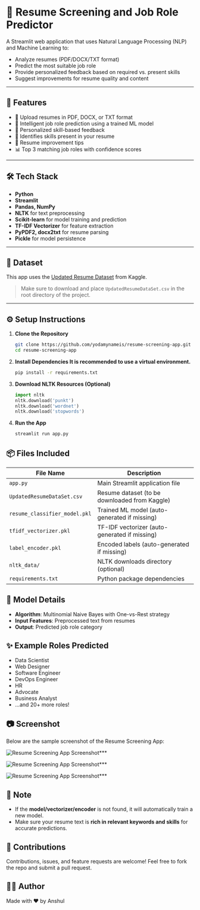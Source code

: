 # 💼 Resume Screening and Job Role Predictor

A Streamlit web application that uses Natural Language Processing (NLP) and Machine Learning to:
- Analyze resumes (PDF/DOCX/TXT format)
- Predict the most suitable job role
- Provide personalized feedback based on required vs. present skills
- Suggest improvements for resume quality and content

---

## 🚀 Features

- 📂 Upload resumes in PDF, DOCX, or TXT format  
- 🧠 Intelligent job role prediction using a trained ML model  
- 💬 Personalized skill-based feedback  
- 🧰 Identifies skills present in your resume  
- 📝 Resume improvement tips  
- 📊 Top 3 matching job roles with confidence scores  

---

## 🛠️ Tech Stack

- **Python**
- **Streamlit**
- **Pandas, NumPy**
- **NLTK** for text preprocessing
- **Scikit-learn** for model training and prediction
- **TF-IDF Vectorizer** for feature extraction
- **PyPDF2, docx2txt** for resume parsing
- **Pickle** for model persistence

---

## 📁 Dataset

This app uses the [Updated Resume Dataset](https://www.kaggle.com/datasets/gauravduttakiit/resume-dataset) from Kaggle.  
> Make sure to download and place `UpdatedResumeDataSet.csv` in the root directory of the project.

---

## ⚙️ Setup Instructions

1. **Clone the Repository**
   ```bash
   git clone https://github.com/yodamynameis/resume-screening-app.git
   cd resume-screening-app
2. **Install Dependencies It is recommended to use a virtual environment.**
    ```bash
    pip install -r requirements.txt
    
3. **Download NLTK Resources (Optional)**
   ```python
   import nltk
   nltk.download('punkt')
   nltk.download('wordnet')
   nltk.download('stopwords')

4. **Run the App**
   ```bash
   streamlit run app.py


## 📦 Files Included

| File Name                  | Description                                         |
|---------------------------|-----------------------------------------------------|
| `app.py`                  | Main Streamlit application file                     |
| `UpdatedResumeDataSet.csv`| Resume dataset (to be downloaded from Kaggle)       |
| `resume_classifier_model.pkl` | Trained ML model (auto-generated if missing)     |
| `tfidf_vectorizer.pkl`    | TF-IDF vectorizer (auto-generated if missing)       |
| `label_encoder.pkl`       | Encoded labels (auto-generated if missing)          |
| `nltk_data/`              | NLTK downloads directory (optional)                 |
| `requirements.txt`        | Python package dependencies                         |

## 🧠 Model Details

- **Algorithm**: Multinomial Naive Bayes with One-vs-Rest strategy  
- **Input Features**: Preprocessed text from resumes  
- **Output**: Predicted job role category  

## ✨ Example Roles Predicted
- Data Scientist  
- Web Designer  
- Software Engineer  
- DevOps Engineer  
- HR  
- Advocate  
- Business Analyst  
- ...and 20+ more roles!

## 📷 Screenshot

Below are the sample screenshot of the Resume Screening App:

![Resume Screening App Screenshot](ss1.png)***

![Resume Screening App Screenshot](ss2.png)***

![Resume Screening App Screenshot](ss3.png)***

    
## 📌 Note

- If the **model/vectorizer/encoder** is not found, it will automatically train a new model.
- Make sure your resume text is **rich in relevant keywords and skills** for accurate predictions.

## 🤝 Contributions
Contributions, issues, and feature requests are welcome!
Feel free to fork the repo and submit a pull request.

## 👨‍💻 Author
Made with ❤️ by Anshul
